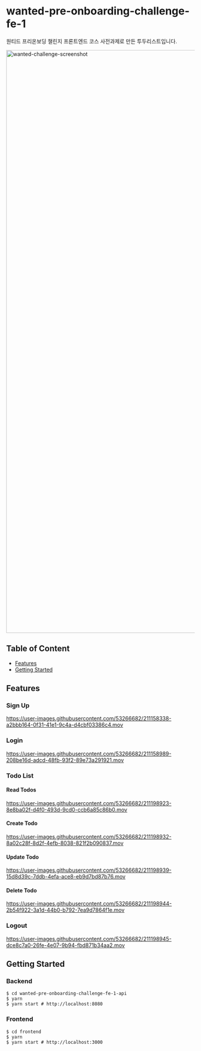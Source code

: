 # wanted-pre-onboarding-challenge-fe-1
원티드 프리온보딩 챌린지 프론트엔드 코스 사전과제로 만든 투두리스트입니다.

<img width="1552" alt="wanted-challenge-screenshot" src="https://user-images.githubusercontent.com/53266682/211199052-161ffaa3-6f6e-4296-a6d2-798755c36f8e.png">

## Table of Content

- [Features](#features)
- [Getting Started](#getting-started)

## Features

### Sign Up

https://user-images.githubusercontent.com/53266682/211158338-a2bbb164-0f31-41e1-9c4a-d4cbf03386c4.mov

### Login

https://user-images.githubusercontent.com/53266682/211158989-208be16d-adcd-48fb-93f2-89e73a291921.mov

### Todo List

#### Read Todos

https://user-images.githubusercontent.com/53266682/211198923-8e8ba02f-d4f0-493d-9cd0-ccb6a85c86b0.mov

#### Create Todo

https://user-images.githubusercontent.com/53266682/211198932-8a02c28f-8d2f-4efb-8038-821f2b090837.mov

#### Update Todo

https://user-images.githubusercontent.com/53266682/211198939-15d8d39c-7ddb-4efa-ace8-eb9d7bd87b76.mov

#### Delete Todo

https://user-images.githubusercontent.com/53266682/211198944-2b54f922-3a1d-44b0-b792-7ea9d7864f1e.mov

### Logout

https://user-images.githubusercontent.com/53266682/211198945-dce8c7a0-26fe-4e07-9b94-fbd871b34aa2.mov


## Getting Started

### Backend

```
$ cd wanted-pre-onboarding-challenge-fe-1-api
$ yarn
$ yarn start # http://localhost:8080
```

### Frontend

```
$ cd frontend
$ yarn
$ yarn start # http://localhost:3000
```
